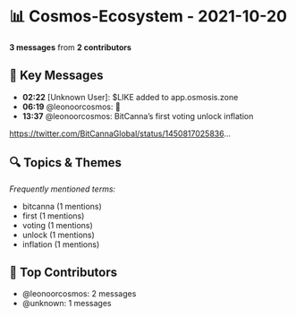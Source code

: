 # 📊 Cosmos-Ecosystem - 2021-10-20
**3 messages** from **2 contributors**

## 💬 Key Messages
- **02:22** [Unknown User]: $LIKE added to app.osmosis.zone
- **06:19** @leonoorcosmos: 💪
- **13:37** @leonoorcosmos: BitCanna’s first voting unlock inflation

https://twitter.com/BitCannaGlobal/status/1450817025836...

## 🔍 Topics & Themes
*Frequently mentioned terms:*
- bitcanna (1 mentions)
- first (1 mentions)
- voting (1 mentions)
- unlock (1 mentions)
- inflation (1 mentions)

## 👥 Top Contributors
- @leonoorcosmos: 2 messages
- @unknown: 1 messages